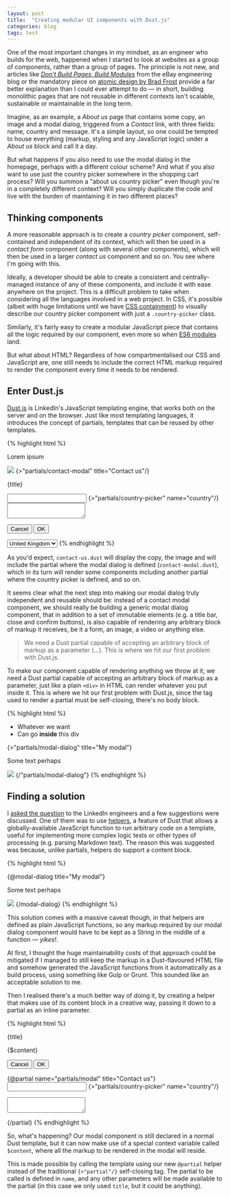 ```yaml
---
layout: post
title:  "Creating modular UI components with Dust.js"
categories: blog
tags: test
---
```

One of the most important changes in my mindset, as an engineer who builds for the web, happened when I started to look at websites as a group of components, rather than a group of pages. The principle is not new, and articles like *[Don’t Build Pages, Build Modules](http://www.ebaytechblog.com/2014/10/02/dont-build-pages-build-modules/)* from the eBay engineering blog or the mandatory piece on [atomic design by Brad Frost](http://bradfrost.com/blog/post/atomic-web-design/) provide a far better explanation than I could ever attempt to do — in short, building monolithic pages that are not reusable in different contexts isn't scalable, sustainable or maintainable in the long term. 

Imagine, as an example, a *About us* page that contains some copy, an image and a modal dialog, triggered from a *Contact* link, with three fields: name, country and message. It's a simple layout, so one could be tempted to house everything (markup, styling and any JavaScript logic) under a *About us* block and call it a day. 

But what happens if you also need to use the modal dialog in the homepage, perhaps with a different colour scheme? And what if you also want to use just the country picker somewhere in the shopping cart process? Will you summon a "about us country picker" even though you're in a completely different context? Will you simply duplicate the code and live with the burden of maintaining it in two different places?

## Thinking components

A more reasonable approach is to create a *country picker* component, self-contained and independent of its context, which will then be used in a *contact form* component (along with several other components), which will then be used in a larger *contact us* component and so on. You see where I'm going with this.

Ideally, a developer should be able to create a consistent and centrally-managed instance of any of these components, and include it with ease anywhere on the project. This is a difficult problem to take when considering all the languages involved in a web project. In CSS, it's possible (albeit with huge limitations until we have [CSS containment](https://justmarkup.com/log/2016/04/css-containment/)) to visually describe our country picker component with just a `.country-picker` class.

Similarly, it's fairly easy to create a modular JavaScript piece that contains all the logic required by our component, even more so when [ES6 modules](http://exploringjs.com/es6/ch_modules.html) land.

But what about HTML? Regardless of how compartmentalised our CSS and JavaScript are, one still needs to include the correct HTML markup required to render the component every time it needs to be rendered.

## Enter Dust.js

[Dust.js](http://www.dustjs.com/) is LinkedIn's JavaScript templating engine, that works both on the server and on the browser. Just like most templating languages, it introduces the concept of partials, templates that can be reused by other templates.

{% highlight html %}
<!-- page/contact-us.dust -->
<section class="about-us">
  <p>Lorem ipsum</p>
  <img src="/about-us.jpg">
  {>"partials/contact-modal" title="Contact us"/}
</section>

<!-- partials/contact-modal.dust -->
<div class="contact-modal">
  <p class="contact-modal__title">{title}</p>
  
  <input type="text" name="name">
  {>"partials/country-picker" name="country"/}
  <textarea name="message"></textarea>
  
  <button class="contact-modal__cancel">Cancel</button>
  <button class="contact-modal__confirm">OK</button>
</div>

<!-- partials/country-picker.dust -->
<select class="country-picker" name="{name}">
  <option value="uk">United Kingdom</option>
  <!-- (...) -->
</select>
{% endhighlight %}

As you'd expect, `contact-us.dust` will display the copy, the image and will include the partial where the modal dialog is defined (`contact-modal.dust`), which in its turn will render some components including another partial where the country picker is defined, and so on.

It seems clear what the next step into making our modal dialog truly independent and reusable should be: instead of a contact modal component, we should really be building a generic modal dialog component, that in addition to a set of immutable elements (e.g. a title bar, close and confirm buttons), is also capable of rendering any arbitrary block of markup it receives, be it a form, an image, a video or anything else.

> We need a Dust partial capable of accepting an arbitrary block of markup as a parameter (...). This is where we hit our first problem with Dust.js.

To make our component capable of rendering anything we throw at it, we need a Dust partial capable of accepting an arbitrary block of markup as a parameter, just like a plain `<div>` in HTML can render whatever you put inside it. This is where we hit our first problem with Dust.js, since the tag used to render a partial must be self-closing, there's no body block.


{% highlight html %}
<!-- Just like we do this -->
<div>
  <ul>
    <li>Whatever we want</li>
    <li>Can go <strong>inside</strong> this div</li>
  </ul>
</div>

<!-- We want to do this (doesn't work) -->
{>"partials/modal-dialog" title="My modal"}
  <p>Some text perhaps</p>
  <img src="/an-image-too.jpg">
{/"partials/modal-dialog"}
{% endhighlight %}

## Finding a solution

I [asked the question](https://github.com/linkedin/dustjs/issues/715) to the LinkedIn engineers and a few suggestions were discussed. One of them was to use [helpers](http://www.dustjs.com/guides/dust-helpers/), a feature of Dust that allows a globally-available JavaScript function to run arbitrary code on a template, useful for implementing more complex logic tests or other types of processing (e.g. parsing Markdown text). The reason this was suggested was because, unlike partials, helpers do support a content block.

{% highlight html %}
<!-- This does work! -->
{@modal-dialog title="My modal"}
  <p>Some text perhaps</p>
  <img src="/an-image-too.jpg">
{/modal-dialog}
{% endhighlight %}

This solution comes with a massive caveat though, in that helpers are defined as plain JavaScript functions, so any markup required by our modal dialog component would have to be kept as a String in the middle of a function — *yikes!*. 

At first, I thought the huge maintainability costs of that approach could be mitigated if I managed to still keep the markup in a Dust-flavoured HTML file and somehow generated the JavaScript functions from it automatically as a build process, using something like Gulp or Grunt. This sounded like an acceptable solution to me.

Then I realised there's a much better way of doing it, by creating a helper that makes use of its content block in a creative way, passing it down to a partial as an inline parameter.

{% highlight html %}
<!-- partials/modal.dust -->
<div class="modal" data-foo="whatever" data-bar="we-need">
  <p class="modal__title">{title}</p>

  {$content}

  <button class="modal__cancel">Cancel</button>
  <button class="modal__confirm">OK</button>
</div>

<!-- partials/contact-modal.dust -->
{@partial name="partials/modal" title="Contact us"}
  <input type="text" name="name">
  {>"partials/country-picker" name="country"/}
  <textarea name="message"></textarea>
{/partial}
{% endhighlight %}

So, what's happening? Our modal component is still declared in a normal Dust template, but it can now make use of a special context variable called `$content`, where all the markup to be rendered in the modal will reside. 

This is made possible by calling the template using our new `@partial` helper instead of the traditional `{>"partial"/}` self-closing tag. The partial to be called is defined in `name`, and any other parameters will be made available to the partial (in this case we only used `title`, but it could be anything).
<!--tomb-->
